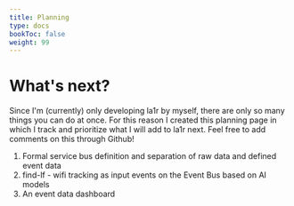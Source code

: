 ```yaml
---
title: Planning
type: docs
bookToc: false
weight: 99
---
```

# What's next?
Since I'm (currently) only developing la1r by myself, there are only so many things you can do at once. 
For this reason I created this planning page in which I track and prioritize what I will add to la1r next.
Feel free to add comments on this through Github!

1. Formal service bus definition and separation of raw data and defined event data
1. find-lf - wifi tracking as input events on the Event Bus based on AI models
1. An event data dashboard